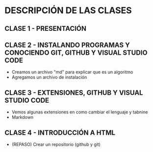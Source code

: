 # DESCRIPCIÓN DE LAS CLASES

## CLASE 1 - PRESENTACIÓN

## CLASE 2 - INSTALANDO PROGRAMAS Y CONOCIENDO GIT, GITHUB Y VISUAL STUDIO CODE

- Creamos un archivo "md" para explicar que es un algoritmo
- Agregamos un archivo de instalación
  
## CLASE 3 - EXTENSIONES, GITHUB Y VISUAL STUDIO CODE

- Vemos algunas extensiones en como cambiar el lenguaje y tabnine
- Markdown

## CLASE 4 - INTRODUCCIÓN A HTML

- (REPASO) Crear un repositorio (github y git)